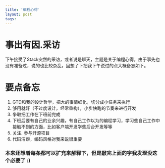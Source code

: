 ```yaml
---
title: '编程心得'
layout: post
tags:
---
```


# 事出有因.采访
下午接受了Stack突然的采访，或者说是聊天，主题是关于编程心得，由于事先也没有准备过，说的也比较杂乱，回想了下把我下午说过的点大概备忘如下。

# 要点备忘
1. GTD和我的设计哲学，把大的事情细化，切分成小任务来执行
2. 够用就好（不过度设计，经常重构），小步快跑的节奏来进行开发
3. 争取把工作在下班前完成
4. 下班后要有自己的业余兴趣，有自己工作以为的编程学习，学习些自己工作中接触不到的方面，比如客户端开发学些后台开发等等
5. 关注. 参与开源项目
6. 代码洁癖，编码风格对我来说很重要

### 本来还想着每条都可以扩充来解释下，但是敲完上面的字我发现没这个必要了 :)
